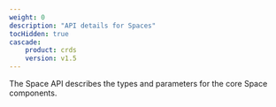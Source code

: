 ```yaml
---
weight: 0
description: "API details for Spaces"
tocHidden: true
cascade:
    product: crds
    version: v1.5
---
```


The Space API describes the types and parameters for the core Space
components.
